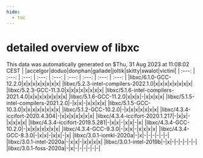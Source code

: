 ```yaml
---
hide:
  - toc
---
```


detailed overview of libxc
==========================


This data was automatically generated on $Thu, 31 Aug 2023 at 11:08:02 CEST
| |accelgor|doduo|donphan|gallade|joltik|skitty|swalot|victini|
| :---: | :---: | :---: | :---: | :---: | :---: | :---: | :---: | :---: |
|libxc/6.1.0-GCC-12.2.0|x|x|x|x|x|x|x|x|
|libxc/5.2.3-intel-compilers-2022.1.0|x|x|x|x|x|x|x|x|
|libxc/5.2.3-GCC-11.3.0|x|x|x|x|x|x|x|x|
|libxc/5.1.6-intel-compilers-2021.4.0|x|x|x|x|x|x|x|x|
|libxc/5.1.6-GCC-11.2.0|x|x|x|-|x|x|x|x|
|libxc/5.1.5-intel-compilers-2021.2.0|-|x|x|-|x|x|x|x|
|libxc/5.1.5-GCC-10.3.0|x|x|x|x|x|x|x|x|
|libxc/5.1.2-GCC-10.2.0|-|x|x|x|x|x|x|x|
|libxc/4.3.4-iccifort-2020.4.304|-|x|x|x|x|x|x|x|
|libxc/4.3.4-iccifort-2020.1.217|-|x|x|-|x|x|x|x|
|libxc/4.3.4-iccifort-2019.5.281|-|x|x|-|x|x|-|x|
|libxc/4.3.4-GCC-10.2.0|-|x|x|x|x|x|x|x|
|libxc/4.3.4-GCC-9.3.0|-|x|x|-|x|x|x|x|
|libxc/4.3.4-GCC-8.3.0|-|x|x|-|x|x|-|x|
|libxc/3.0.1-iomkl-2020a|-|x|-|-|-|-|-|-|
|libxc/3.0.1-intel-2020a|-|x|x|-|x|x|x|x|
|libxc/3.0.1-intel-2019b|-|x|-|-|-|-|-|-|
|libxc/3.0.1-foss-2020a|-|x|-|-|-|-|-|-|
